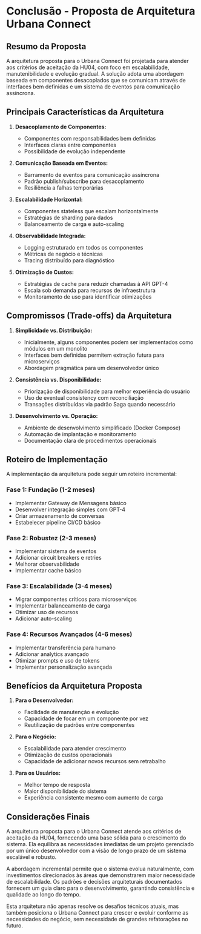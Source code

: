 # Conclusão - Proposta de Arquitetura Urbana Connect

## Resumo da Proposta

A arquitetura proposta para o Urbana Connect foi projetada para atender aos critérios de aceitação da HU04, com foco em escalabilidade, manutenibilidade e evolução gradual. A solução adota uma abordagem baseada em componentes desacoplados que se comunicam através de interfaces bem definidas e um sistema de eventos para comunicação assíncrona.

## Principais Características da Arquitetura

1. **Desacoplamento de Componentes:**
   - Componentes com responsabilidades bem definidas
   - Interfaces claras entre componentes
   - Possibilidade de evolução independente

2. **Comunicação Baseada em Eventos:**
   - Barramento de eventos para comunicação assíncrona
   - Padrão publish/subscribe para desacoplamento
   - Resiliência a falhas temporárias

3. **Escalabilidade Horizontal:**
   - Componentes stateless que escalam horizontalmente
   - Estratégias de sharding para dados
   - Balanceamento de carga e auto-scaling

4. **Observabilidade Integrada:**
   - Logging estruturado em todos os componentes
   - Métricas de negócio e técnicas
   - Tracing distribuído para diagnóstico

5. **Otimização de Custos:**
   - Estratégias de cache para reduzir chamadas à API GPT-4
   - Escala sob demanda para recursos de infraestrutura
   - Monitoramento de uso para identificar otimizações

## Compromissos (Trade-offs) da Arquitetura

1. **Simplicidade vs. Distribuição:**
   - Inicialmente, alguns componentes podem ser implementados como módulos em um monolito
   - Interfaces bem definidas permitem extração futura para microserviços
   - Abordagem pragmática para um desenvolvedor único

2. **Consistência vs. Disponibilidade:**
   - Priorização de disponibilidade para melhor experiência do usuário
   - Uso de eventual consistency com reconciliação
   - Transações distribuídas via padrão Saga quando necessário

3. **Desenvolvimento vs. Operação:**
   - Ambiente de desenvolvimento simplificado (Docker Compose)
   - Automação de implantação e monitoramento
   - Documentação clara de procedimentos operacionais

## Roteiro de Implementação

A implementação da arquitetura pode seguir um roteiro incremental:

### Fase 1: Fundação (1-2 meses)
- Implementar Gateway de Mensagens básico
- Desenvolver integração simples com GPT-4
- Criar armazenamento de conversas
- Estabelecer pipeline CI/CD básico

### Fase 2: Robustez (2-3 meses)
- Implementar sistema de eventos
- Adicionar circuit breakers e retries
- Melhorar observabilidade
- Implementar cache básico

### Fase 3: Escalabilidade (3-4 meses)
- Migrar componentes críticos para microserviços
- Implementar balanceamento de carga
- Otimizar uso de recursos
- Adicionar auto-scaling

### Fase 4: Recursos Avançados (4-6 meses)
- Implementar transferência para humano
- Adicionar analytics avançado
- Otimizar prompts e uso de tokens
- Implementar personalização avançada

## Benefícios da Arquitetura Proposta

1. **Para o Desenvolvedor:**
   - Facilidade de manutenção e evolução
   - Capacidade de focar em um componente por vez
   - Reutilização de padrões entre componentes

2. **Para o Negócio:**
   - Escalabilidade para atender crescimento
   - Otimização de custos operacionais
   - Capacidade de adicionar novos recursos sem retrabalho

3. **Para os Usuários:**
   - Melhor tempo de resposta
   - Maior disponibilidade do sistema
   - Experiência consistente mesmo com aumento de carga

## Considerações Finais

A arquitetura proposta para o Urbana Connect atende aos critérios de aceitação da HU04, fornecendo uma base sólida para o crescimento do sistema. Ela equilibra as necessidades imediatas de um projeto gerenciado por um único desenvolvedor com a visão de longo prazo de um sistema escalável e robusto.

A abordagem incremental permite que o sistema evolua naturalmente, com investimentos direcionados às áreas que demonstrarem maior necessidade de escalabilidade. Os padrões e decisões arquiteturais documentados fornecem um guia claro para o desenvolvimento, garantindo consistência e qualidade ao longo do tempo.

Esta arquitetura não apenas resolve os desafios técnicos atuais, mas também posiciona o Urbana Connect para crescer e evoluir conforme as necessidades do negócio, sem necessidade de grandes refatorações no futuro. 
